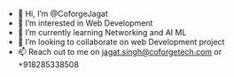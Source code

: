 - 👋 Hi, I’m @CoforgeJagat
- 👀 I’m interested in Web Development
- 🌱 I’m currently learning Networking and AI ML
- 💞️ I’m looking to collaborate on web Development project
- 📫 Reach out to me on jagat.singh@coforgetech.com or +918285338508

<!---
CoforgeJagat/CoforgeJagat is a ✨ special ✨ repository because its `README.md` (this file) appears on your GitHub profile.
You can click the Preview link to take a look at your changes.
--->
